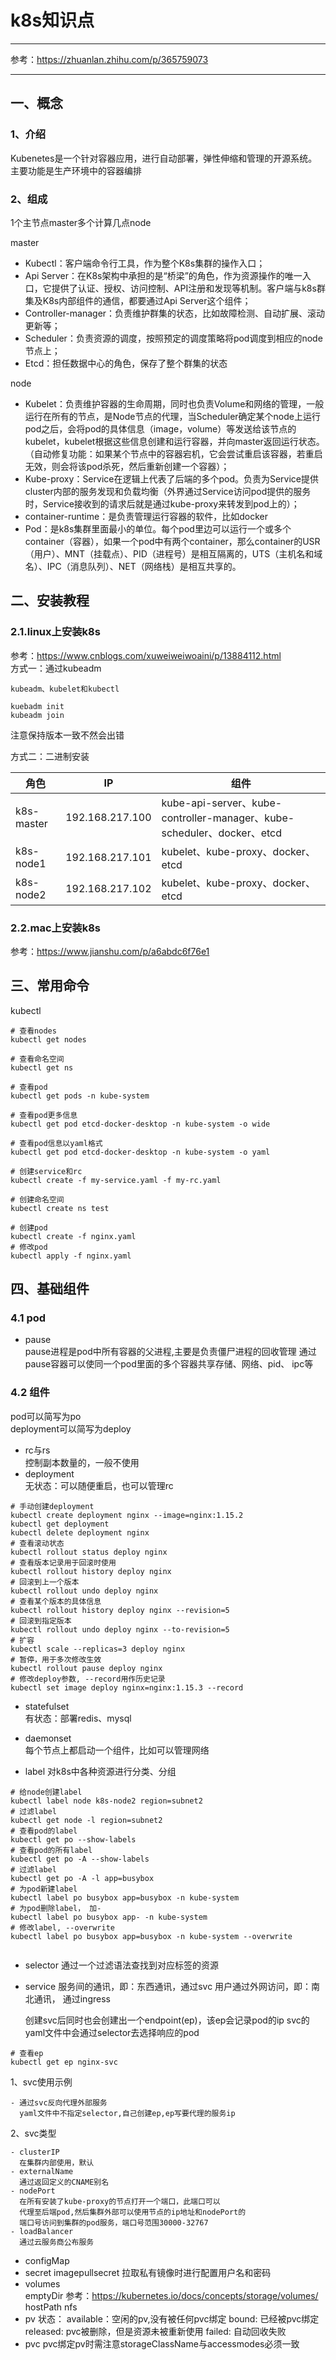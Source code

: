 # k8s知识点

---

参考：https://zhuanlan.zhihu.com/p/365759073  

---

## 一、概念
### 1、介绍  

Kubenetes是一个针对容器应用，进行自动部署，弹性伸缩和管理的开源系统。主要功能是生产环境中的容器编排

### 2、组成  

1个主节点master多个计算几点node

master  
* Kubectl：客户端命令行工具，作为整个K8s集群的操作入口；
* Api Server：在K8s架构中承担的是“桥梁”的角色，作为资源操作的唯一入口，它提供了认证、授权、访问控制、API注册和发现等机制。客户端与k8s群集及K8s内部组件的通信，都要通过Api Server这个组件；
* Controller-manager：负责维护群集的状态，比如故障检测、自动扩展、滚动更新等；
* Scheduler：负责资源的调度，按照预定的调度策略将pod调度到相应的node节点上；
* Etcd：担任数据中心的角色，保存了整个群集的状态

node  
* Kubelet：负责维护容器的生命周期，同时也负责Volume和网络的管理，一般运行在所有的节点，是Node节点的代理，当Scheduler确定某个node上运行pod之后，会将pod的具体信息（image，volume）等发送给该节点的kubelet，kubelet根据这些信息创建和运行容器，并向master返回运行状态。（自动修复功能：如果某个节点中的容器宕机，它会尝试重启该容器，若重启无效，则会将该pod杀死，然后重新创建一个容器）；
* Kube-proxy：Service在逻辑上代表了后端的多个pod。负责为Service提供cluster内部的服务发现和负载均衡（外界通过Service访问pod提供的服务时，Service接收到的请求后就是通过kube-proxy来转发到pod上的）；
* container-runtime：是负责管理运行容器的软件，比如docker
* Pod：是k8s集群里面最小的单位。每个pod里边可以运行一个或多个container（容器），如果一个pod中有两个container，那么container的USR（用户）、MNT（挂载点）、PID（进程号）是相互隔离的，UTS（主机名和域名）、IPC（消息队列）、NET（网络栈）是相互共享的。

## 二、安装教程
### 2.1.linux上安装k8s
参考：https://www.cnblogs.com/xuweiweiwoaini/p/13884112.html  
方式一：通过kubeadm
```text
kubeadm、kubelet和kubectl

kuebadm init
kubeadm join
```
注意保持版本一致不然会出错

方式二：二进制安装  

|角色	|IP     |组件     |
|  ----  | ----  | ----  |  
|k8s-master	|192.168.217.100	|kube-api-server、kube-controller-manager、kube-scheduler、docker、etcd|
|k8s-node1	|192.168.217.101	|kubelet、kube-proxy、docker、etcd|
|k8s-node2	|192.168.217.102	|kubelet、kube-proxy、docker、etcd|

### 2.2.mac上安装k8s
参考：https://www.jianshu.com/p/a6abdc6f76e1


## 三、常用命令

kubectl

```shell
# 查看nodes
kubectl get nodes

# 查看命名空间
kubectl get ns

# 查看pod
kubectl get pods -n kube-system

# 查看pod更多信息
kubectl get pod etcd-docker-desktop -n kube-system -o wide

# 查看pod信息以yaml格式
kubectl get pod etcd-docker-desktop -n kube-system -o yaml

# 创建service和rc
kubectl create -f my-service.yaml -f my-rc.yaml

# 创建命名空间
kubectl create ns test

# 创建pod
kubectl create -f nginx.yaml 
# 修改pod
kubectl apply -f nginx.yaml
```

## 四、基础组件
### 4.1 pod
+ pause  
pause进程是pod中所有容器的父进程,主要是负责僵尸进程的回收管理
通过pause容器可以使同一个pod里面的多个容器共享存储、网络、pid、
ipc等

### 4.2 组件
pod可以简写为po  
deployment可以简写为deploy  

+ rc与rs  
  控制副本数量的，一般不使用
+ deployment  
  无状态：可以随便重启，也可以管理rc

```shell
# 手动创建deployment
kubectl create deployment nginx --image=nginx:1.15.2
kubectl get deployment
kubectl delete deployment nginx
# 查看滚动状态
kubectl rollout status deploy nginx
# 查看版本记录用于回滚时使用
kubectl rollout history deploy nginx
# 回滚到上一个版本
kubectl rollout undo deploy nginx
# 查看某个版本的具体信息
kubectl rollout history deploy nginx --revision=5
# 回滚到指定版本
kubectl rollout undo deploy nginx --to-revision=5
# 扩容
kubectl scale --replicas=3 deploy nginx
# 暂停，用于多次修改生效
kubectl rollout pause deploy nginx
# 修改deploy参数, --record用作历史记录
kubectl set image deploy nginx=nginx:1.15.3 --record
```

+ statefulset  
  有状态：部署redis、mysql  
+ daemonset  
  每个节点上都启动一个组件，比如可以管理网络

+ label
  对k8s中各种资源进行分类、分组
```shell
# 给node创建label
kubectl label node k8s-node2 region=subnet2
# 过滤label
kubectl get node -l region=subnet2
# 查看pod的label
kubectl get po --show-labels
# 查看pod的所有label
kubectl get po -A --show-labels
# 过滤label
kubectl get po -A -l app=busybox
# 为pod新建label
kubectl label po busybox app=busybox -n kube-system
# 为pod删除label， 加-
kubectl label po busybox app- -n kube-system
# 修改label, --overwrite
kubectl label po busybox app=busybox -n kube-system --overwrite


```
+ selector
  通过一个过滤语法查找到对应标签的资源

+ service
  服务间的通讯，即：东西通讯，通过svc
  用户通过外网访问，即：南北通讯， 通过ingress

  创建svc后同时也会创建出一个endpoint(ep)，该ep会记录pod的ip
  svc的yaml文件中会通过selector去选择响应的pod
```shell
# 查看ep
kubectl get ep nginx-svc
```
1、svc使用示例  
```text
- 通过svc反向代理外部服务
  yaml文件中不指定selector,自己创建ep,ep写要代理的服务ip

```

2、svc类型
```text
- clusterIP  
  在集群内部使用，默认
- externalName  
  通过返回定义的CNAME别名
- nodePort  
  在所有安装了kube-proxy的节点打开一个端口，此端口可以
  代理至后端pod,然后集群外部可以使用节点的ip地址和nodePort的
  端口号访问到集群的pod服务，端口号范围30000-32767
- loadBalancer  
  通过云服务商公布服务
```

+ configMap
+ secret
  imagepullsecret 拉取私有镜像时进行配置用户名和密码
+ volumes  
  emptyDir 参考：https://kubernetes.io/docs/concepts/storage/volumes/
  hostPath
  nfs
+ pv
  状态：
    available：空闲的pv,没有被任何pvc绑定
    bound: 已经被pvc绑定
    released: pvc被删除，但是资源未被重新使用
    failed: 自动回收失败
+ pvc
  pvc绑定pv时需注意storageClassName与accessmodes必须一致  



